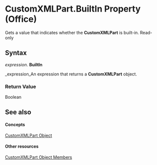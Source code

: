 
# CustomXMLPart.BuiltIn Property (Office)

Gets a value that indicates whether the  **CustomXMLPart** is built-in. Read-only


## Syntax

 _expression_. **BuiltIn**

 _expression_An expression that returns a  **CustomXMLPart** object.


### Return Value

Boolean


## See also


#### Concepts


 [CustomXMLPart Object](a4f90bac-01d6-bba4-f64b-a64e2b122cfd.md)
#### Other resources


 [CustomXMLPart Object Members](76fe85f4-5a35-7d12-2989-6f17a094dcdf.md)
